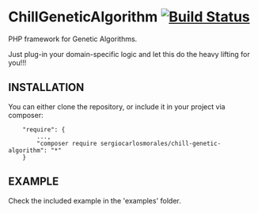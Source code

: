 # ChillGeneticAlgorithm [![Build Status](https://travis-ci.org/sergiocarlosmorales/ChillGeneticAlgorithm.svg?branch=master)](https://travis-ci.org/sergiocarlosmorales/ChillGeneticAlgorithm)
PHP framework for Genetic Algorithms.


Just plug-in your domain-specific logic and let this do the heavy lifting for you!!!
## INSTALLATION
You can either clone the repository, or include it in your project via composer:

```
    "require": {
        ...,
        "composer require sergiocarlosmorales/chill-genetic-algorithm": "*"
    }
```
## EXAMPLE
Check the included example in the 'examples' folder.
